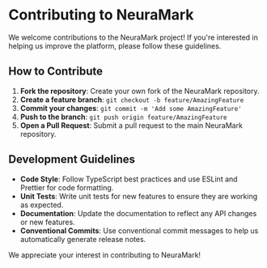 # Contributing to NeuraMark

We welcome contributions to the NeuraMark project! If you're interested in helping us improve the platform, please follow these guidelines.

## How to Contribute

1.  **Fork the repository**: Create your own fork of the NeuraMark repository.
2.  **Create a feature branch**: `git checkout -b feature/AmazingFeature`
3.  **Commit your changes**: `git commit -m 'Add some AmazingFeature'`
4.  **Push to the branch**: `git push origin feature/AmazingFeature`
5.  **Open a Pull Request**: Submit a pull request to the main NeuraMark repository.

## Development Guidelines

-   **Code Style**: Follow TypeScript best practices and use ESLint and Prettier for code formatting.
-   **Unit Tests**: Write unit tests for new features to ensure they are working as expected.
-   **Documentation**: Update the documentation to reflect any API changes or new features.
-   **Conventional Commits**: Use conventional commit messages to help us automatically generate release notes.

We appreciate your interest in contributing to NeuraMark!
